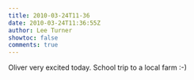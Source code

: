 ```yaml
---
title: 2010-03-24T11-36
date: 2010-03-24T11:36:55Z
author: Lee Turner
showtoc: false
comments: true
---
```


Oliver very excited today.  School trip to a local farm :-)


